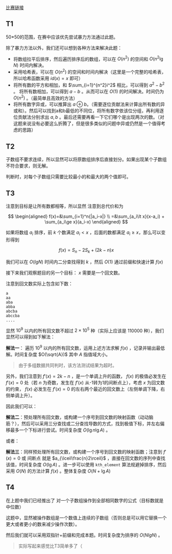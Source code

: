 [比赛链接](https://leetcode.cn/contest/weekly-contest-376/)

## T1

50*50的范围，在赛中应该优先尝试暴力方法通过此题。

除了暴力方法以外，我们还可以想到各种方法来解决此题：

* 将数组拉平后排序，然后遍历排序后的数组，可以在 $O(n^2)$ 的空间和 $O(n^2\lg{N})$ 时间内解决。
* 采用哈希表，可以在 $O(n^2)$ 的空间和时间内解决（这里是一个完整的哈希表，所以哈希函数采用 $id(x)=x$ 即可）
* 将所有数的平方和相加，和 $\sum_{i=1}^{n^2}i^2$ 相比，可以得到 $a^2-b^2$ 。 将所有数相加，可以得到 $a-b$ 。从而可以在 $O(1)$ 的时间解决。时间仍为 $O(n^2)$ 。（最简单且高效的方法）
* 将所有数字异或，可以推算出 $a\oplus b$。（需要逐位贡献法来计算出所有数的异或和）。然后可以找到a和b最低的不同位，将所有数字依该位分组，再利用逐位贡献法分别求出 $a,b$ 。最后还需要再看一下它们哪个是出现两次的数。（对这题来说没有必要这么折腾了，但是很多类似的问题中异或仍然是一个值得考虑的思路）

## T2

子数组不要求连续，所以显然可以将原数组排序后直接划分。如果出现某个子数组不符合要求，则无解。

判断时，对每个子数组只需要比较最小的和最大的两个值即可。

## T3

注意到目标是让所有数都相等，所以显然
注意到总代价和为 

$$
\begin{aligned}
f(x)=&\sum_{i=1}^n{|a_i-x|} \\
=&\sum_{a_i\lt x}(x-a_i) + \sum_{a_i\ge x}(a_i-x)
\end{aligned}
$$

如果将数组 $a_i$ 排序，前 $k$ 个数满足 $a_i\lt x$ ，后面的数都满足 $a_i \ge x$，那么可以变形得到

$$
f(x) = S_n-2S_k+(2k-n)x
$$

我们可以在 $O(lgN)$ 时间内二分查找得到 $k$ ，然后 $O(1)$ 通过前缀和快速计算 $f(x)$ 

接下来我们观察题目的另一个目标： $x$ 需要是一个回文数。

注意到回文数实际上包含如下数：

```
a
aa
aba
abba
abcba
abccba
....
```

显然 $10^9$ 以内的所有回文数不超过 $2\times 10^5$ 种（实际上应该是 $110000$ 种），我们显然可以得到如下解法：

**解法一**： 遍历 $10^9$ 以内的所有回文数，运用上述方法求解 $f(x)$ ，记录并输出最低解。时间复杂度 $O(\sqrt{A})$ 其中 $A$ 指值域大小。

> 由于多组数据共同判时，该方法测试结果为超时。

另外，我们注意到 $f'(x) = 2k-n$ ，是一个单调上升的函数， $f(x)$ 的极值必发生在 $f'(x) = 0$ 处（若 $n$ 为奇数，发生在 $f'(x)$ 从-1转为1的间断点上），考虑 $x$ 为回文数的约束， $f(x)$ 必发生在 $f'(x)=0$ 的左右两个最近的回文数上（左侧单调下降，右侧单调上升）。

因此我们可以：

**解法二**：预处理所有回文数，或构建一个序号到回文数的映射函数（动动脑筋？），然后可以采用三分查找或二分查找导数的方式，找到极值下标，并左右偏移最多一个下标进行尝试。时间复杂度 $O(\lg{n}\lg{A})$ 。

或者：

**解法三**：同样预处理所有回文数，或构建一个序号到回文数的映射函数；注意到 $f'(x)=0$ 或 间断点 就是 $a_{\lceil\frac{n}2\rceil}$ ，直接在回文数的序列中查找该值，时间复杂度 $O(\lg{A})$ 。进一步可以使用 `kth_element` 算法规避掉排序，然后采用 $O(N)$ 的方法计算 $f(x)$ 。整体复杂度 $O(N+\lg{A})$ 

## T4

在上题中我们已经推出了 对一个子数组操作到全部相同数字的公式（目标数就是中位数）

这题中，显然被操作数组是一个数值上连续的子数组（否则总是可以用它替换一个更大或者更小的数来减少操作次数）。

然后我们就可以采用双指针+前缀和完成本题。时间复杂度为排序的 $O(NlgN)$ 。

> 实际写起来感觉比T3简单多了（

